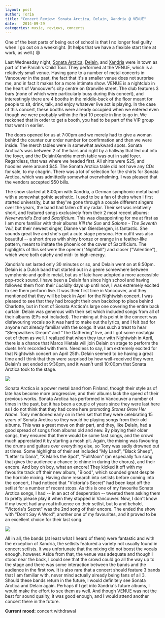 ```yaml
---
layout: post
author: Toria
title: "Concert Review: Sonata Arctica, Delain, Xandria @ VENUE"
date:   2014-09-29
categories: music, reviews, concerts
---
```


One of the best parts of being out of school is that I no longer feel guilty when I go out on a weeknight. (It helps that we have a flexible start time at work, as well.) :smile: 

Last Wednesday night, [Sonata Arctica][sonataweb], [Delain][delainweb], and [Xandria][xandriaweb] were in town as part of the Pariah's Child Tour. They performed at the VENUE, which is a relatively small venue. Having gone to a number of metal concerts in Vancouver in the past, the fact that it's a smaller venue does not surprise me, and in fact it makes for a more intimate show. VENUE is a nightclub in the heart of Vancouver's city centre on Granville street. The club features 3 bars (none of which were particularly busy during this concert), and interestingly there are 4 booths in the middle-back of the floor meant for people to sit, drink, talk, and enjoy whatever live act is playing. In the case of this concert, these booths were already occupied when we entered even though we were probably within the first 10 people in line to go in. We reckoned that in order to get a booth, you had to be part of the VIP group that went in earlier.

The doors opened for us at 7:00pm and we merely had to give a woman behind the counter our order number for confirmation and then we were inside. The merch tables were in somewhat awkward spots. Sonata Arctica's was between 2 of the bars and right by a hallway that led out into the foyer, and the Delain/Xandria merch table was out in said foyer. Regardless, that was where we headed first. All shirts were $25, and hoodies were around $45. The Sonata Arctica table did not have any CDs for sale, to my chagrin. There was a lot of selection for the shirts for Sonata Arctica, which was admittedly somewhat overwhelming. I was pleased that the vendors accepted $50 bills.

The show started at 8:00pm with Xandria, a German symphonic metal band with a somewhat gothic aesthetic. I used to be a fan of theirs when I first started university, but as they've gone through a couple different singers over the years, the band had fallen off my radar. Their set was relatively short, and featured songs exclusively from their 2 most recent albums: *Neverworld's End* and *Sacrificium*. This was disappointing for me at first as I am more familiar with their albums *Kill the Sun* and *Salome - The Seventh Veil*, but their newest singer, Dianne van Giersbergen, is fantastic. She sounds great live and she's got a cute stage persona. Her outfit was also beautiful -- a short dress with shiny bronze or orange in a feather-like pattern, meant to imitate the phoenix on the cover of Sacrificium. The highlights of this set were the opener ("Nightfall") and closer ("Valentine"), which were both catchy and mid- to high-energy.

Xandria's set lasted only 30 minutes or so, and Delain went on at 8:50pm. Delain is a Dutch band that started out in a genre somewhere between symphonic and gothic metal, but as of late have adopted a more accessible pop-rock sound. I have been a Delain fan since high school and having followed them from their *Lucidity* days up until now, I was extremely excited to see them perform live. It was their first time in Vancouver, and they mentioned that they will be back in April for the Nightwish concert. I was pleased to see that they had brought their own backdrop to place behind Charlotte, but in front of Sonata Arctica's large one covering the entire back curtain. Delain was generous with their set which included songs from all of their albums (EPs not included). The mixing at this point in the concert was disfavouring vocals so it was hard to make out the lyrics, and I felt bad for anyone not already familiar with the songs. It was such a treat to hear "Sleepwalkers Dream" and "The Gathering" live, and I got some nostalgia out of them as well. I realized that when they tour with Nightwish in April, there is a chance that Marco Hietala will join Delain on stage to perform the duets he's recorded with them. Needless to say, I am extremely excited for that Nightwish concert on April 25th. Delain seemed to be having a great time and I think that they were surprised by how well-received they were. Delain's set ended at 9:30pm, and it wasn't until 10:00pm that Sonata Arctica took to the stage.

[<img class="content-img" src="https://s3-us-west-2.amazonaws.com/img.toriatalks/delain-2.jpg">](https://s3-us-west-2.amazonaws.com/img.toriatalks/atom-1.png)

Sonata Arctica is a power metal band from Finland, though their style as of late has become more progressive, and their albums lack the speed of their previous works. Sonata Arctica has performed in Vancouver a number of times in the past, but it has been a couple of years since they were last here as I do not think that they had come here promoting *Stones Grow Her Name*. Tony mentioned early on in their set that they were celebrating 15 years of Sonata Arctica so they would be playing songs from their old albums. This was a great move on their part, and they, like Delain, had a good spread of songs from albums old and new. By playing their older songs, they ensured that there would be some fast songs, and the crowd much appreciated it by starting a mosh pit. Again, the mixing was favouring the drums and guitars over everything else, so Tony was sadly drowned out at times. Some highlights of their set included "My Land", "Black Sheep", "Letter to Dana", "X Marks the Spot", "FullMoon" (an especially fun song that gives the audience a chance to chime in during the chorus), and their encore. And boy oh boy, what an encore! They kicked it off with my favourite track off their new album, "Blood", which sounded great despite the horrible mixing. Having done research into setlists before coming into the concert, I had noticed that "Victoria's Secret" had been kept off the setlist for a number of recent stops. As this is one of my favourite Sonata Arctica songs, I had -- in an act of desperation -- tweeted them asking them to pretty please play it when they stopped in Vancouver. Now, I don't know if my tweet had any real influence on their setlist, but lo and behold, "Victoria's Secret" was the 2nd song of their encore. The ended the show with "Don't Say A Word", another one of my favourites, and it proved to be an excellent choice for their last song.

[<img class="content-img" src="https://s3-us-west-2.amazonaws.com/img.toriatalks/sa-1.png">](https://s3-us-west-2.amazonaws.com/img.toriatalks/sa-1.png)

All in all, the bands (at least what I heard of them) were fantastic and with the exception of Xandria, the setlists featured a variety not usually found in concert setlists. It was unfortunate that the mixing did not boost the vocals enough, however. Aside from that, the venue was adequate and though I stood near the back, I could see that the crowd could go all the way up to the stage and there was some interaction between the bands and the audience in the first row. It is also rare that a concert should feature 3 bands that I am familiar with, never mind actually already being fans of all 3. Should these bands return in the future, I would definitely see Sonata Arctica and Delain again. Perhaps if I get into Xandria's future albums, I would make the effort to see them as well. And though VENUE was not the best for sound quality, it was good enough, and I would attend another concert there in the future.

**Current mood:** concert withdrawal

[sonataweb]: http://sonataarctica.info/
[delainweb]: http://www.delain.nl/
[xandriaweb]: http://xandria.de/
